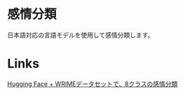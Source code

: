 # 感情分類

日本語対応の言語モデルを使用して感情分類します。

# Links

[Hugging Face + WRIMEデータセットで、8クラスの感情分類](https://qiita.com/izaki_shin/items/2b4573ee7fbea5ec8ed6)
